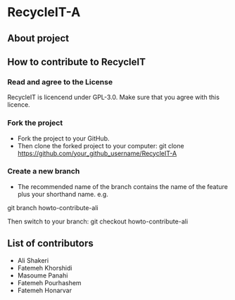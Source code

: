 # RecycleIT-A

## About project

## How to contribute to RecycleIT
### Read and agree to the License
RecycleIT is licencend under GPL-3.0. Make sure that you agree with this licence.

### Fork the project
- Fork the project to your GitHub.
- Then clone the forked project to your computer:
git clone https://github.com/your_github_username/RecycleIT-A

### Create a new branch
- The recommended name of the branch contains the name of the feature plus your shorthand name. e.g.

git branch howto-contribute-ali

Then switch to your branch:
git checkout howto-contribute-ali

## List of contributors
- Ali Shakeri
- Fatemeh Khorshidi
- Masoume Panahi
- Fatemeh Pourhashem
- Fatemeh Honarvar
